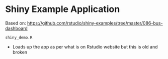 # Shiny Example Application

Based on: https://github.com/rstudio/shiny-examples/tree/master/086-bus-dashboard

`shiny_demo.R`
- Loads up the app as per what is on Rstudio website but this is old and broken